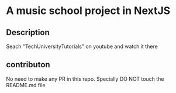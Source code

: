 # A music school project in NextJS

## Description
Seach "TechUniversityTutorials" on youtube and watch it there

## contributon
No need to make any PR in this repo. Specially DO NOT touch the README.md file